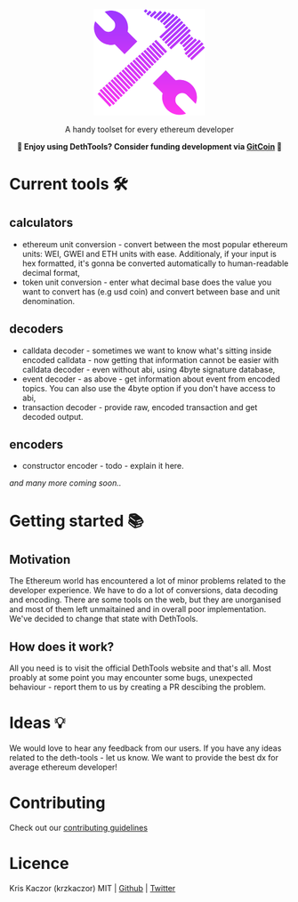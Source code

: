 <p align="center">
  <img src="docs/images/deth-tools.svg" width="200" alt="DethTools logo">
  <p align="center">A handy toolset for every ethereum developer</p>

  <p align="center">
    <strong>💸 Enjoy using DethTools? Consider funding development via <a href="https://gitcoin.co/grants/4038/deth-typechain">GitCoin</a> 💸</strong>
  </p>

</p>

# Current tools 🛠

## calculators

- ethereum unit conversion - convert between the most popular ethereum units:
  WEI, GWEI and ETH units with ease. Additionaly, if your input is hex
  formatted, it's gonna be converted automatically to human-readable decimal
  format,
- token unit conversion - enter what decimal base does the value you want to
  convert has (e.g usd coin) and convert between base and unit denomination.

## decoders

- calldata decoder - sometimes we want to know what's sitting inside encoded
  calldata - now getting that information cannot be easier with calldata
  decoder - even without abi, using 4byte signature database,
- event decoder - as above - get information about event from encoded topics.
  You can also use the 4byte option if you don't have access to abi,
- transaction decoder - provide raw, encoded transaction and get decoded output.

## encoders

- constructor encoder - todo - explain it here.

_and many more coming soon.._

# Getting started 📚

## Motivation

The Ethereum world has encountered a lot of minor problems related to the
developer experience. We have to do a lot of conversions, data decoding and
encoding. There are some tools on the web, but they are unorganised and most of
them left unmaitained and in overall poor implementation. We've decided to
change that state with DethTools.

## How does it work?

All you need is to visit the official DethTools website and that's all. Most
proably at some point you may encounter some bugs, unexpected behaviour - report
them to us by creating a PR descibing the problem.

# Ideas 💡

We would love to hear any feedback from our users. If you have any ideas related to the deth-tools - let us know. We want to provide the best dx for average ethereum developer!

# Contributing

Check out our [contributing guidelines](./CONTRIBUTING.md)

# Licence

Kris Kaczor (krzkaczor) MIT | [Github](https://github.com/krzkaczor) |
[Twitter](https://twitter.com/krzkaczor)
